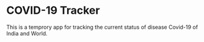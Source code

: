 # COVID-19 Tracker

This is a temprory app for tracking the current status of disease Covid-19 of India and World.
